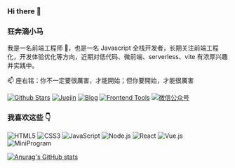 ### Hi there 👋

### 狂奔滴小马

我是一名前端工程师 🌱，也是一名 Javascript 全栈开发者，长期关注前端工程化，开发体验优化等方向，近期对低代码、微前端、serverless、vite 有浓厚兴趣并实践中。

📫 座右铭：你不一定要很厲害，才能開始；但你要開始，才能很厲害

[![Github Stars](https://img.shields.io/github/stars/maqi1520?color=2da44e&label=Github%20Star&logo=github)](https://github.com/maqi1520)
[![Juejin](https://img.shields.io/badge/dynamic/json?color=1e80ff&label=稀土掘金&logo=bytedance&logoColor=white&query=%24.data.follower_count&url=https%3A%2F%2Fapi.juejin.cn%2Fuser_api%2Fv1%2Fuser%2Fget%3Fuser_id%3D2189882895384093)](https://juejin.cn/user/2955079655898093)
[![Blog](https://img.shields.io/badge/-maqib.cn-0ea5e9?logo=Bloglovin&logoColor=white&label=博客)](https://maqib.cn/)
[![Frontend Tools](https://img.shields.io/badge/-runjs.cool-6366f1?logo=Textpattern&logoColor=white&label=前端工具)](https://runjs.cool/)
[![微信公众号](https://img.shields.io/badge/-JS酷-07c160?logo=wechat&logoColor=white&label=公众号)](https://open.weixin.qq.com/qr/code?username=runjs-cool)



  
</p>

### 我喜欢这些 :point_down:  

<p>

![HTML5](https://img.shields.io/badge/-HTML5-E34F26?logo=html5&logoColor=white)
![CSS3](https://img.shields.io/badge/-CSS3-1572B6?logo=css3&logoColor=white)
![JavaScript](https://img.shields.io/badge/-JavaScript-4e4e4e?logo=javascript&logoColor=#F7DF1E)
![Node.js](https://img.shields.io/badge/-Node.js-339933?logo=node.js&logoColor=white)
![React](https://img.shields.io/badge/-React-20232a?logo=react&logoColor=61dafb)
![Vue.js](https://img.shields.io/badge/-Vue.js-42b883?logo=vue.js&logoColor=white)
![MiniProgram](https://img.shields.io/badge/-MiniProgram-4e4e4e?logo=wechat&logoColor=07c160)

</p>
  
[![Anurag's GitHub stats](https://github-readme-stats.vercel.app/api?username=maqi1520)](https://github.com/anuraghazra/github-readme-stats)
